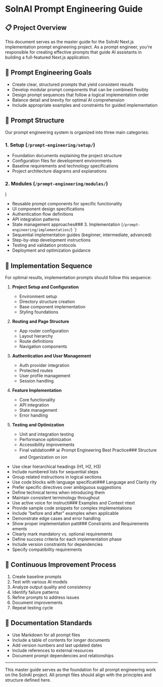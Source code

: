 # SolnAI Prompt Engineering Guide

## 📋 Project Overview

This document serves as the master guide for the SolnAI Next.js implementation prompt engineering project. As a prompt engineer, you're responsible for creating effective prompts that guide AI assistants in building a full-featured Next.js application.

## 🎯 Prompt Engineering Goals


- Create clear, structured prompts that yield consistent results
- Develop modular prompt components that can be combined flexibly
- Design prompt sequences that follow a logical implementation order
- Balance detail and brevity for optimal AI comprehension
- Include appropriate examples and constraints for guided implementation

## 📂 Prompt Structure

Our prompt engineering system is organized into three main categories:

### 1. Setup (`/prompt-engineering/setup/`)


- Foundation documents explaining the project structure
- Configuration files for development environments
- Baseline requirements and technology specifications
- Project architecture diagrams and explanations

### 2. Modules (`/prompt-engineering/modules/`)

)
- Reusable prompt components for specific functionality
- UI component design specifications
- Authentication flow definitions
- API integration patterns
- State management approaches### 3. Implementation (`/prompt-engineering/implementation/`)
`)
- Sequential implementation guides (beginner, intermediate, advanced)
- Step-by-step development instructions
- Testing and validation protocols
- Deployment and optimization guidance

## 🚀 Implementation Sequence

For optimal results, implementation prompts should follow this sequence:


1. **Project Setup and Configuration**
   - Environment setup
   - Directory structure creation
   - Base component implementation
   - Styling foundations

1. **Routing and Page Structure**
   - App router configuration
   - Layout hierarchy
   - Route definitions
   - Navigation components

1. **Authentication and User Management**
   - Auth provider integration
   - Protected routes
   - User profile management
   - Session handling

1. **Feature Implementation**
   - Core functionality
   - API integration
   - State management
   - Error handling

1. **Testing and Optimization**
   - Unit and integration testing
   - Performance optimization
   - Accessibility improvements
   - Final validation## 📊 Prompt Engineering Best Practice### Structure and Organization
on
ion
- Use clear hierarchical headings (H1, H2, H3)
- Include numbered lists for sequential steps
- Group related instructions in logical sections
- Use code blocks with language specificati### Language and Clarity
rity
- Prefer specific directives over ambiguous suggestions
- Define technical terms when introducing them
- Maintain consistent terminology throughout
- Use active voice for instructi### Examples and Context
ntext
- Provide sample code snippets for complex implementations
- Include "before and after" examples when applicable
- Demonstrate edge cases and error handling
- Show proper implementation patt### Constraints and Requirements
ements
- Clearly mark mandatory vs. optional requirements
- Define success criteria for each implementation phase
- Include version constraints for dependencies
- Specify compatibility requirements

## 🔄 Continuous Improvement Process

1. Create baseline prompts
1. Test with various AI models
2. Analyze output quality and consistency
3. Identify failure patterns
4. Refine prompts to address issues
5. Document improvements
6. Repeat testing cycle

## 📝 Documentation Standards

- Use Markdown for all prompt files
- Include a table of contents for longer documents
- Add version numbers and last updated dates
- Include references to external resources
- Document prompt dependencies and relationships

---

This master guide serves as the foundation for all prompt engineering work on the SolnAI project. All prompt files should align with the principles and structure defined here.
